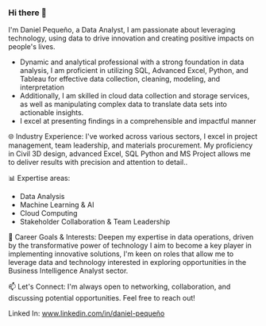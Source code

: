 ### Hi there 👋

I'm Daniel Pequeño, a Data Analyst, I am passionate about leveraging technology, using data to drive innovation and creating positive impacts on people's lives.

<div>
  <ul>
    <li>Dynamic and analytical professional with a strong foundation in data analysis, I am proficient in utilizing SQL, Advanced Excel, Python, and Tableau for effective data collection, cleaning, modeling, and interpretation</li>
    <li>Additionally, I am skilled in cloud data collection and storage services, as well as manipulating complex data to translate data sets into actionable insights.</li>
    <li>I excel at presenting findings in a comprehensible and impactful manner</li>
  </ul>
</div>

🌐 Industry Experience: I've worked across various sectors, I excel in project management, team leadership, and materials procurement. My proficiency in Civil 3D design, advanced Excel, SQL Python and  MS Project allows me to deliver results with precision and attention to detail..

📊 Expertise areas:

<div>
  <ul>
    <li>Data Analysis</li>
    <li>Machine Learning & AI</li>
    <li>Cloud Computing</li>
    <li>Stakeholder Collaboration & Team Leadership</li>
  </ul>
</div>

🎯 Career Goals & Interests: Deepen my expertise in data operations, driven by the transformative power of technology I aim to become a key player in implementing innovative solutions, I'm keen on roles that allow me to leverage data and technology interested in exploring opportunities in the Business Intelligence Analyst sector.

📫 Let's Connect: I'm always open to networking, collaboration, and discussing potential opportunities. Feel free to reach out!

Linked In: www.linkedin.com/in/daniel-pequeño

<!--
**danpeq/danpeq** is a ✨ _special_ ✨ repository because its `README.md` (this file) appears on your GitHub profile.

Here are some ideas to get you started:

- 🔭 I’m currently working on ...
- 🌱 I’m currently learning ...
- 👯 I’m looking to collaborate on ...
- 🤔 I’m looking for help with ...
- 💬 Ask me about ...
- 📫 How to reach me: ...
- 😄 Pronouns: ...
- ⚡ Fun fact: ...
-->
